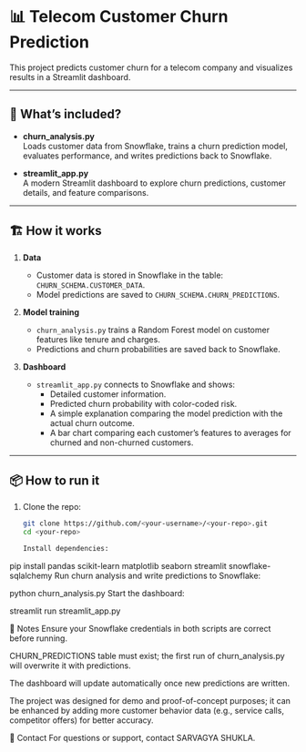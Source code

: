 # 📊 Telecom Customer Churn Prediction

This project predicts customer churn for a telecom company and visualizes results in a Streamlit dashboard.

---

## 🚀 What’s included?

- **churn_analysis.py**  
  Loads customer data from Snowflake, trains a churn prediction model, evaluates performance, and writes predictions back to Snowflake.

- **streamlit_app.py**  
  A modern Streamlit dashboard to explore churn predictions, customer details, and feature comparisons.

---

## 🏗️ How it works

1. **Data**  
   - Customer data is stored in Snowflake in the table: `CHURN_SCHEMA.CUSTOMER_DATA`.
   - Model predictions are saved to `CHURN_SCHEMA.CHURN_PREDICTIONS`.

2. **Model training**  
   - `churn_analysis.py` trains a Random Forest model on customer features like tenure and charges.
   - Predictions and churn probabilities are saved back to Snowflake.

3. **Dashboard**  
   - `streamlit_app.py` connects to Snowflake and shows:
     - Detailed customer information.
     - Predicted churn probability with color-coded risk.
     - A simple explanation comparing the model prediction with the actual churn outcome.
     - A bar chart comparing each customer’s features to averages for churned and non-churned customers.

---

## 📦 How to run it

1. Clone the repo:
   ```bash
   git clone https://github.com/<your-username>/<your-repo>.git
   cd <your-repo>

   Install dependencies:


pip install pandas scikit-learn matplotlib seaborn streamlit snowflake-sqlalchemy
Run churn analysis and write predictions to Snowflake:


python churn_analysis.py
Start the dashboard:


streamlit run streamlit_app.py


📝 Notes
Ensure your Snowflake credentials in both scripts are correct before running.

CHURN_PREDICTIONS table must exist; the first run of churn_analysis.py will overwrite it with predictions.

The dashboard will update automatically once new predictions are written.

The project was designed for demo and proof-of-concept purposes; it can be enhanced by adding more customer behavior data (e.g., service calls, competitor offers) for better accuracy.

📧 Contact
For questions or support, contact SARVAGYA SHUKLA.

